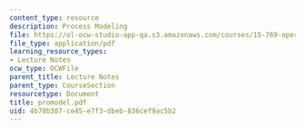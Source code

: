 ```yaml
---
content_type: resource
description: Process Modeling
file: https://ol-ocw-studio-app-qa.s3.amazonaws.com/courses/15-769-operations-strategy-spring-2003/4b70b307ce45e7f3dbeb836cef9ac5b2_promodel.pdf
file_type: application/pdf
learning_resource_types:
- Lecture Notes
ocw_type: OCWFile
parent_title: Lecture Notes
parent_type: CourseSection
resourcetype: Document
title: promodel.pdf
uid: 4b70b307-ce45-e7f3-dbeb-836cef9ac5b2
---
```

